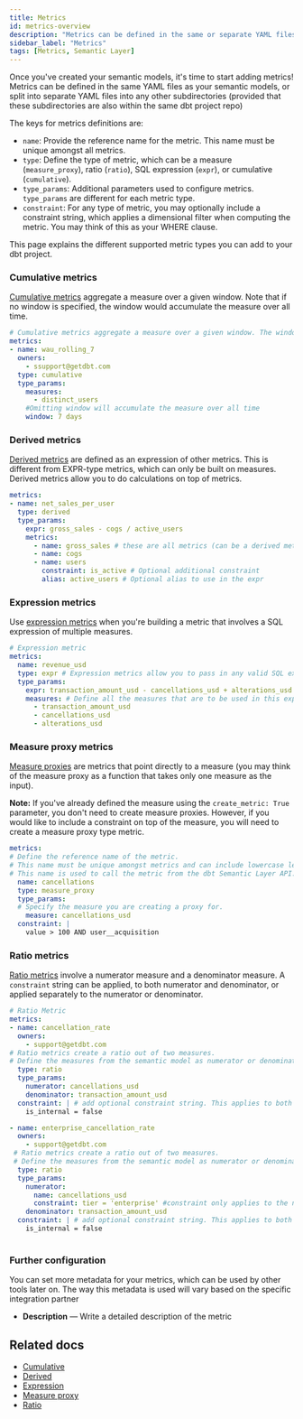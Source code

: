 ```yaml
---
title: Metrics
id: metrics-overview
description: "Metrics can be defined in the same or separate YAML files from semantic models within the same dbt project repo."
sidebar_label: "Metrics"
tags: [Metrics, Semantic Layer]
---
```

  

Once you've created your semantic models, it's time to start adding metrics! Metrics can be defined in the same YAML files as your semantic models, or split into separate YAML files into any other subdirectories (provided that these subdirectories are also within the same dbt project repo)

The keys for metrics definitions are: 

* `name`: Provide the reference name for the metric. This name must be unique amongst all metrics.  
* `type`: Define the type of metric, which can be a measure (`measure_proxy`), ratio (`ratio`), SQL expression (`expr`), or cumulative (`cumulative`). 
* `type_params`: Additional parameters used to configure metrics. `type_params` are different for each metric type. 
* `constraint`: For any type of metric, you may optionally include a constraint string, which applies a dimensional filter when computing the metric. You may think of this as your WHERE clause.  

This page explains the different supported metric types you can add to your dbt project. 
<!--
- [Cumulative](#cumulative-metrics) — Cumulative metrics aggregate a measure over a given window.
- [Derived](#derived-metrics) — An expression of other metrics, which allows you to do calculation on top of metrics.
- [Expression](#expression-metrics) — Allow measures to be modified using a SQL expression.
- [Measure proxy](#measure-proxy-metrics) — Metrics that refer directly to one measure.
- [Ratio](#ratio-metrics) — Create a ratio out of two measures. 
-->

### Cumulative metrics 
[Cumulative metrics](/docs/build/cumulative) aggregate a measure over a given window. Note that if no window is specified, the window would accumulate the measure over all time. 

```yaml
# Cumulative metrics aggregate a measure over a given window. The window is considered infinite if no window parameter is passed (accumulate the measure over all time)
metrics:
- name: wau_rolling_7
  owners:
    - ssupport@getdbt.com
  type: cumulative
  type_params:
    measures:
      - distinct_users
    #Omitting window will accumulate the measure over all time
    window: 7 days
```

### Derived metrics
[Derived metrics](/docs/build/derived) are defined as an expression of other metrics. This is different from EXPR-type metrics, which can only be built on measures. Derived metrics allow you to do calculations on top of metrics. 

```yaml
metrics:
- name: net_sales_per_user
  type: derived
  type_params:
    expr: gross_sales - cogs / active_users
    metrics:
      - name: gross_sales # these are all metrics (can be a derived metric, meaning building a derived metric with derived metrics)
      - name: cogs
      - name: users
        constraint: is_active # Optional additional constraint
        alias: active_users # Optional alias to use in the expr
```

### Expression metrics
Use [expression metrics](/docs/build/expr) when you're building a metric that involves a SQL expression of multiple measures.

```yaml
# Expression metric
metrics:
  name: revenue_usd
  type: expr # Expression metrics allow you to pass in any valid SQL expression.
  type_params:
    expr: transaction_amount_usd - cancellations_usd + alterations_usd # Define the SQL expression 
    measures: # Define all the measures that are to be used in this expression metric 
      - transaction_amount_usd
      - cancellations_usd
      - alterations_usd
```

### Measure proxy metrics
[Measure proxies](/docs/build/measure-proxy) are metrics that point directly to a measure (you may think of the measure proxy as a function that takes only one measure as the input). 

**Note:** If you've already defined the measure using the `create_metric: True` parameter, you don't need to create measure proxies.  However, if you would like to include a constraint on top of the measure, you will need to create a measure proxy type metric. 

```yaml
metrics: 
# Define the reference name of the metric.  
# This name must be unique amongst metrics and can include lowercase letters, numbers, and underscores. 
# This name is used to call the metric from the dbt Semantic Layer API.
  name: cancellations 
  type: measure_proxy 
  type_params:
  # Specify the measure you are creating a proxy for. 
    measure: cancellations_usd 
  constraint: | 
    value > 100 AND user__acquisition
```

### Ratio metrics 
[Ratio metrics](/docs/build/ratio) involve a numerator measure and a denominator measure. A  `constraint` string  can be applied, to both numerator and denominator, or applied separately to the numerator or denominator. 

```yaml
# Ratio Metric
metrics:
- name: cancellation_rate
  owners:
    - support@getdbt.com
# Ratio metrics create a ratio out of two measures.
# Define the measures from the semantic model as numerator or denominator
  type: ratio  
  type_params:
    numerator: cancellations_usd
    denominator: transaction_amount_usd
  constraint: | # add optional constraint string. This applies to both the numerator and denominator
    is_internal = false

- name: enterprise_cancellation_rate
  owners:
    - support@getdbt.com
 # Ratio metrics create a ratio out of two measures. 
 # Define the measures from the semantic model as numerator or denominator
  type: ratio 
  type_params:
    numerator: 
      name: cancellations_usd
      constraint: tier = 'enterprise' #constraint only applies to the numerator
    denominator: transaction_amount_usd 
  constraint: | # add optional constraint string. This applies to both the numerator and denominator
    is_internal = false
  
```


### Further configuration 

You can set more metadata for your metrics, which can be used by other tools later on. The way this metadata is used will vary based on the specific integration partner

- **Description** &mdash;  Write a detailed description of the metric

<!--Provide a detailed description of the metric. This description is surfaced in the main “definition” section of the metric page using rich Markdown formatting in the Transform UI. [this includes transform and not sure how this looks in core and cloud]-->


## Related docs

- [Cumulative](/docs/build/cumulative)
- [Derived](/docs/build/derived)
- [Expression](/docs/build/expr)
- [Measure proxy](/docs/build/measure-proxy)
- [Ratio](/docs/build/ratio)


